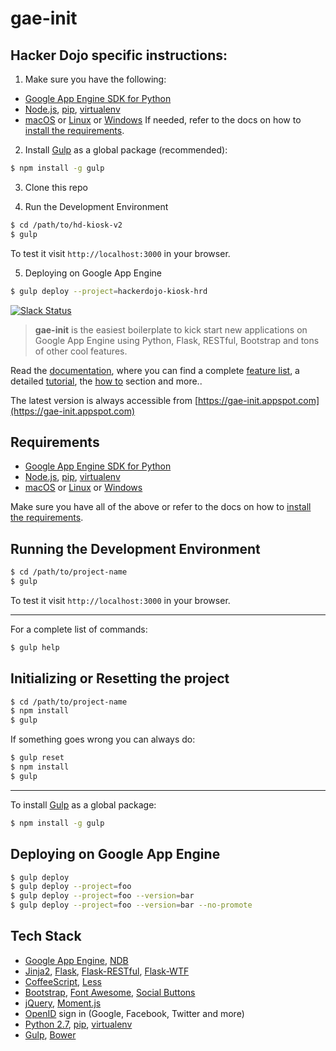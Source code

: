 gae-init
========

Hacker Dojo specific instructions:
----------------------------------
1. Make sure you have the following: 
  - [Google App Engine SDK for Python][]
  - [Node.js][], [pip][], [virtualenv][]
  - [macOS][] or [Linux][] or [Windows][]
If needed, refer to the docs on how to
[install the requirements](http://docs.gae-init.appspot.com/requirement/).

2. Install [Gulp][] as a global package (recommended):

```bash
$ npm install -g gulp
```

3. Clone this repo

4. Run the Development Environment

```bash
$ cd /path/to/hd-kiosk-v2
$ gulp
```

To test it visit `http://localhost:3000` in your browser.

5. Deploying on Google App Engine

```bash
$ gulp deploy --project=hackerdojo-kiosk-hrd
```

[![Slack Status](https://gae-init-slack.herokuapp.com/badge.svg)](https://gae-init-slack.herokuapp.com)

> **gae-init** is the easiest boilerplate to kick start new applications on Google
App Engine using Python, Flask, RESTful, Bootstrap and tons of other cool features.

Read the [documentation][], where you can find a complete [feature list][],
a detailed [tutorial][], the [how to][] section and more..

The latest version is always accessible from
[https://gae-init.appspot.com](https://gae-init.appspot.com)

Requirements
------------

  - [Google App Engine SDK for Python][]
  - [Node.js][], [pip][], [virtualenv][]
  - [macOS][] or [Linux][] or [Windows][]

Make sure you have all of the above or refer to the docs on how to
[install the requirements](http://docs.gae-init.appspot.com/requirement/).

Running the Development Environment
-----------------------------------

```bash
$ cd /path/to/project-name
$ gulp
```

To test it visit `http://localhost:3000` in your browser.

- - - - - - - - - - - - - - - - - - - - - - - - - - - - - - - - - - - - - - - -

For a complete list of commands:

```bash
$ gulp help
```

Initializing or Resetting the project
------------------------------------

```bash
$ cd /path/to/project-name
$ npm install
$ gulp
```

If something goes wrong you can always do:

```bash
$ gulp reset
$ npm install
$ gulp
```

- - - - - - - - - - - - - - - - - - - - - - - - - - - - - - - - - - - - - - - -

To install [Gulp][] as a global package:

```bash
$ npm install -g gulp
```

Deploying on Google App Engine
------------------------------

```bash
$ gulp deploy
$ gulp deploy --project=foo
$ gulp deploy --project=foo --version=bar
$ gulp deploy --project=foo --version=bar --no-promote
```

Tech Stack
----------

  - [Google App Engine][], [NDB][]
  - [Jinja2][], [Flask][], [Flask-RESTful][], [Flask-WTF][]
  - [CoffeeScript][], [Less][]
  - [Bootstrap][], [Font Awesome][], [Social Buttons][]
  - [jQuery][], [Moment.js][]
  - [OpenID][] sign in (Google, Facebook, Twitter and more)
  - [Python 2.7][], [pip][], [virtualenv][]
  - [Gulp][], [Bower][]

[bootstrap]: http://getbootstrap.com/
[bower]: http://bower.io/
[coffeescript]: http://coffeescript.org/
[documentation]: http://docs.gae-init.appspot.com
[feature list]: http://docs.gae-init.appspot.com/features/
[flask-restful]: https://flask-restful.readthedocs.org
[flask-wtf]: https://flask-wtf.readthedocs.org
[flask]: http://flask.pocoo.org/
[font awesome]: http://fortawesome.github.com/Font-Awesome/
[google app engine sdk for python]: https://developers.google.com/appengine/downloads
[google app engine]: https://developers.google.com/appengine/
[gulp]: http://gulpjs.com
[how to]: http://docs.gae-init.appspot.com/howto/
[jinja2]: http://jinja.pocoo.org/docs/
[jquery]: https://jquery.com/
[less]: http://lesscss.org/
[linux]: http://www.ubuntu.com
[macos]: http://www.apple.com/macos/
[moment.js]: http://momentjs.com/
[ndb]: https://developers.google.com/appengine/docs/python/ndb/
[node.js]: http://nodejs.org/
[openid]: http://en.wikipedia.org/wiki/OpenID
[pip]: http://www.pip-installer.org/
[python 2.7]: https://developers.google.com/appengine/docs/python/python27/using27
[social buttons]: http://lipis.github.io/bootstrap-social/
[tutorial]: http://docs.gae-init.appspot.com/tutorial/
[virtualenv]: http://www.virtualenv.org/
[windows]: http://windows.microsoft.com/
